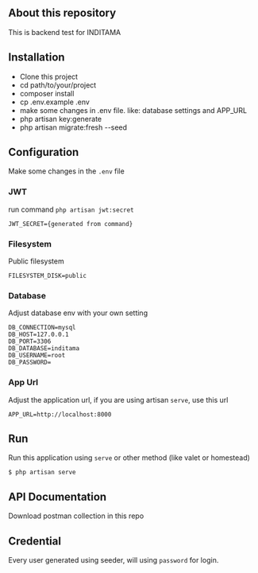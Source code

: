 ## About this repository

This is backend test for INDITAMA

## Installation

- Clone this project
- cd path/to/your/project
- composer install
- cp .env.example .env
- make some changes in .env file. like: database settings and APP_URL
- php artisan key:generate
- php artisan migrate:fresh --seed

## Configuration

Make some changes in the `.env` file

### JWT 

run command `php artisan jwt:secret`

```
JWT_SECRET={generated from command}
```

### Filesystem

Public filesystem

```
FILESYSTEM_DISK=public
```

### Database

Adjust database env with your own setting

```
DB_CONNECTION=mysql
DB_HOST=127.0.0.1
DB_PORT=3306
DB_DATABASE=inditama
DB_USERNAME=root
DB_PASSWORD=
```

### App Url

Adjust the application url, if you are using artisan `serve`, use this url

```
APP_URL=http://localhost:8000
```

## Run

Run this application using `serve` or other method (like valet or homestead)

```
$ php artisan serve
```

## API Documentation

Download postman collection in this repo

## Credential

Every user generated using seeder, will using `password` for login.